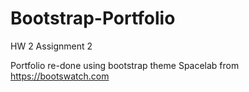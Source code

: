 # Bootstrap-Portfolio
HW 2 Assignment 2

Portfolio re-done using bootstrap theme Spacelab from https://bootswatch.com
